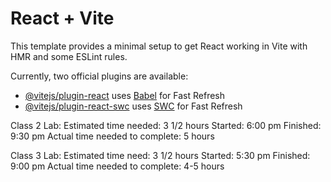 # React + Vite

This template provides a minimal setup to get React working in Vite with HMR and some ESLint rules.

Currently, two official plugins are available:

- [@vitejs/plugin-react](https://github.com/vitejs/vite-plugin-react/blob/main/packages/plugin-react/README.md) uses [Babel](https://babeljs.io/) for Fast Refresh
- [@vitejs/plugin-react-swc](https://github.com/vitejs/vite-plugin-react-swc) uses [SWC](https://swc.rs/) for Fast Refresh

Class 2 Lab:
Estimated time needed: 3 1/2 hours
Started: 6:00 pm
Finished: 9:30 pm
Actual time needed to complete: 5 hours

Class 3 Lab:
Estimated time need: 3 1/2 hours
Started: 5:30 pm
Finished: 9:00 pm
Actual time needed to complete: 4-5 hours
